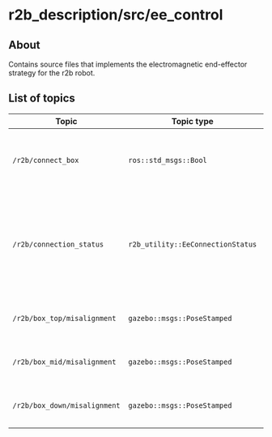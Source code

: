 # r2b_description/src/ee_control

## About

Contains source files that implements the electromagnetic end-effector strategy for the r2b robot.

## List of topics

| Topic | Topic type | Sub/Pub | Use-case | 
| --- | --- | --- | --- |
| `/r2b/connect_box` | `ros::std_msgs::Bool` | Sub | Used to connect or disconnect the box with the end-effector.|
| `/r2b/connection_status` | `r2b_utility::EeConnectionStatus` | Pub | For broadcasting the status of the distance of boxes from the EE frame and which box can be connected.|
| `/r2b/box_top/misalignment` | `gazebo::msgs::PoseStamped` | Sub | Obtains the pose of EE frame w.r.t. box 1. | 
| `/r2b/box_mid/misalignment` | `gazebo::msgs::PoseStamped` | Sub | Obtains the pose of EE frame w.r.t. box 2. | 
| `/r2b/box_down/misalignment` | `gazebo::msgs::PoseStamped` | Sub | Obtains the pose of EE frame w.r.t. box 3. | 